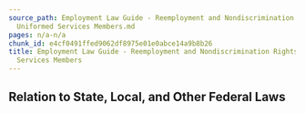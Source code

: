 ```yaml
---
source_path: Employment Law Guide - Reemployment and Nondiscrimination Rights for
  Uniformed Services Members.md
pages: n/a-n/a
chunk_id: e4cf0491ffed9062df8975e01e0abce14a9b8b26
title: Employment Law Guide - Reemployment and Nondiscrimination Rights for Uniformed
  Services Members
---
```

## Relation to State, Local, and Other Federal Laws
